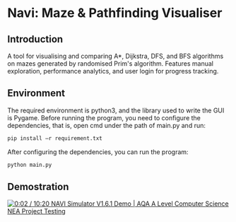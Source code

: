 # Navi: Maze & Pathfinding Visualiser
## Introduction
A tool for visualising and comparing A*, Dijkstra, DFS, and BFS algorithms on mazes generated by randomised Prim's algorithm. Features manual exploration, performance analytics, and user login for progress tracking.
## Environment
The required environment is python3, and the library used to write the GUI is Pygame. Before running the program, you need to configure the dependencies, that is, open cmd under the path of main.py and run:

```cmd
pip install –r requirement.txt
```

After configuring the dependencies, you can run the program:
```cmd
python main.py
```
## Demostration

[![   0:02 / 10:20  NAVI Simulator V1.6.1 Demo | AQA A Level Computer Science NEA Project Testing](https://res.cloudinary.com/marcomontalbano/image/upload/v1707124330/video_to_markdown/images/youtube--H9Th-BktndI-c05b58ac6eb4c4700831b2b3070cd403.jpg)](https://www.youtube.com/watch?v=H9Th-BktndI "   0:02 / 10:20  NAVI Simulator V1.6.1 Demo | AQA A Level Computer Science NEA Project Testing")

